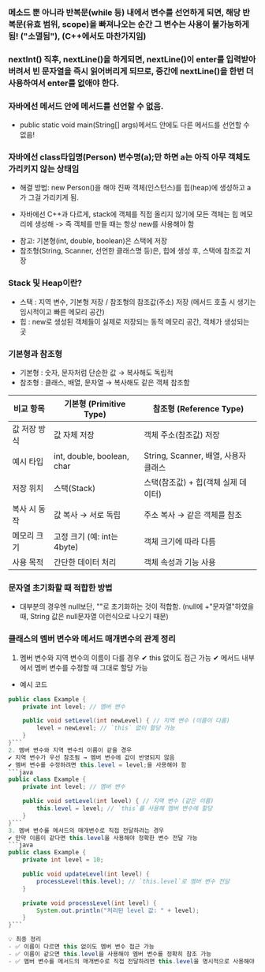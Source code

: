 ### 메소드 뿐 아니라 반복문(while 등) 내에서 변수를 선언하게 되면, 해당 반복문(유효 범위, scope)을 빠져나오는 순간 그 변수는 사용이 불가능하게 됨! ("소멸됨"), (C++에서도 마찬가지임)

### nextInt() 직후, nextLine()을 하게되면, nextLine()이 enter를 입력받아버려서 빈 문자열을 즉시 읽어버리게 되므로, 중간에 nextLine()을 한번 더 사용하여서 enter를 없애야 한다.

### 자바에선 메서드 안에 메서드를 선언할 수 없음.
* public static void main(String[] args)메서드 안에도 다른 메서드를 선언할 수 없음!

### 자바에선 class타입명(Person) 변수명(a);만 하면 a는 아직 아무 객체도 가리키지 않는 상태임
* 해결 방법: new Person()을 해야 진짜 객체(인스턴스)를 힙(heap)에 생성하고 a가 그걸 가리키게 됨.
- 자바에선 C++과 다르게, stack에 객체를 직접 올리지 않기에 모든 객체는 힙 메모리에 생성해 -> 즉 객체를 만들 때는 항상 new를 사용해야 함
+ 참고: 기본형(int, double, boolean)은 스택에 저장
+ 참조형(String, Scanner, 선언한 클래스명 등)은, 힙에 생성 후, 스택에 참조값 저장

### Stack 및 Heap이란?
* 스택 : 지역 변수, 기본형 저장 / 참조형의 참조값(주소) 저장 (메서드 호출 시 생기는 임시적이고 빠른 메모리 공간)
* 힙 : new로 생성된 객체들이 실제로 저장되는 동적 메모리 공간, 객체가 생성되는 곳

### 기본형과 참조형
- 기본형 : 숫자, 문자처럼 단순한 값 → 복사해도 독립적
- 참조형 : 클래스, 배열, 문자열 → 복사해도 같은 객체 참조함

| 비교 항목       | 기본형 (Primitive Type)     | 참조형 (Reference Type)            |
|------------------|-------------------------------|-------------------------------------|
| 값 저장 방식     | 값 자체 저장                  | 객체 주소(참조값) 저장             |
| 예시 타입        | int, double, boolean, char    | String, Scanner, 배열, 사용자 클래스 |
| 저장 위치        | 스택(Stack)                   | 스택(참조값) + 힙(객체 실제 데이터)  |
| 복사 시 동작     | 값 복사 → 서로 독립           | 주소 복사 → 같은 객체를 참조        |
| 메모리 크기      | 고정 크기 (예: int는 4byte)    | 객체 크기에 따라 다름               |
| 사용 목적        | 간단한 데이터 처리            | 객체 속성과 기능 사용              |

### 문자열 초기화할 때 적합한 방법
- 대부분의 경우엔 null보단, ""로 초기화하는 것이 적합함. (null에 +"문자열"하였을 때, String 값은 null문자열 이런식으로 나오기 때문)

### 클래스의 멤버 변수와 메서드 매개변수의 관계 정리
1. 멤버 변수와 지역 변수의 이름이 다를 경우
✔ this 없이도 접근 가능
✔ 메서드 내부에서 멤버 변수를 수정할 때 그대로 할당 가능
- 예시 코드
```java
public class Example {
    private int level; // 멤버 변수

    public void setLevel(int newLevel) { // 지역 변수 (이름이 다름)
        level = newLevel; // `this` 없이 할당 가능
    }
}```
2. 멤버 변수와 지역 변수의 이름이 같을 경우
✔ 지역 변수가 우선 참조됨 → 멤버 변수에 값이 반영되지 않음
✔ 멤버 변수를 수정하려면 this.level = level;을 사용해야 함
```java
public class Example {
    private int level; // 멤버 변수

    public void setLevel(int level) { // 지역 변수 (같은 이름)
        this.level = level; // `this`를 사용해 멤버 변수에 할당
    }
}```
3. 멤버 변수를 메서드의 매개변수로 직접 전달하려는 경우
✔ 만약 이름이 같다면 this.level을 사용해야 정확한 변수 전달 가능
```java
public class Example {
    private int level = 10;

    public void updateLevel(int level) {
        processLevel(this.level); // `this.level`로 멤버 변수 전달
    }

    private void processLevel(int level) {
        System.out.println("처리된 level 값: " + level);
    }
}```

💡 최종 정리
- ✅ 이름이 다르면 this 없이도 멤버 변수 접근 가능
- ✅ 이름이 같으면 this.level을 사용해야 멤버 변수를 정확히 참조 가능
- ✅ 멤버 변수를 메서드의 매개변수로 직접 전달하려면 this.level을 명시적으로 사용해야 안전함

